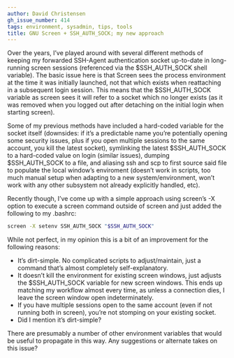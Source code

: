 ```yaml
---
author: David Christensen
gh_issue_number: 414
tags: environment, sysadmin, tips, tools
title: GNU Screen + SSH_AUTH_SOCK; my new approach
---
```




Over the years, I’ve played around with several different methods of keeping my forwarded SSH-Agent authentication socket up-to-date in long-running screen sessions (referenced via the $SSH_AUTH_SOCK shell variable). The basic issue here is that Screen sees the process environment at the time it was initially launched, not that which exists when reattaching in a subsequent login session. This means that the $SSH_AUTH_SOCK variable as screen sees it will refer to a socket which no longer exists (as it was removed when you logged out after detaching on the initial login when starting screen).

Some of my previous methods have included a hard-coded variable for the socket itself (downsides: if it’s a predictable name you’re potentially opening some security issues, plus if you open multiple sessions to the same account, you kill the latest socket), symlinking the latest $SSH_AUTH_SOCK to a hard-coded value on login (similar issues), dumping $SSH_AUTH_SOCK to a file, and aliasing ssh and scp to first source said file to populate the local window’s enviroment (doesn’t work in scripts, too much manual setup when adapting to a new system/environment, won’t work with any other subsystem not already explicitly handled, etc).

Recently though, I’ve come up with a simple approach using screen’s -X option to execute a screen command outside of screen and just added the following to my .bashrc:

```bash
screen -X setenv SSH_AUTH_SOCK "$SSH_AUTH_SOCK"
```

While not perfect, in my opinion this is a bit of an improvement for the following reasons:

- It’s dirt-simple. No complicated scripts to adjust/maintain, just a command that’s almost completely self-explanatory.
- It doesn’t kill the environment for existing screen windows, just adjusts the $SSH_AUTH_SOCK variable for new screen windows. This ends up matching my workflow almost every time, as unless a connection dies, I leave the screen window open indeterminately.
- If you have multiple sessions open to the same account (even if not running both in screen), you’re not stomping on your existing socket.
- Did I mention it’s dirt-simple?

There are presumably a number of other environment variables that would be useful to propagate in this way. Any suggestions or alternate takes on this issue?


